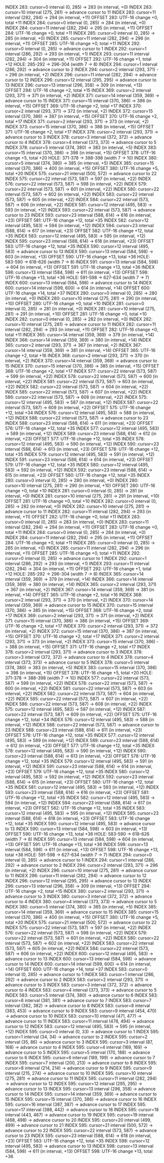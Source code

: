 INDEX 283: cursor=0
  interval (0, 285)
  -> 283 (in interval, +0)
INDEX 283: cursor=10
  interval (275, 281)
  -> advance cursor to 11
INDEX 283: cursor=11
  interval (282, 294)
  -> 294 (in interval, +11)
OFFSET 283: UTF-16 change +0, total +11
INDEX 284: cursor=0
  interval (0, 285)
  -> 284 (in interval, +0)
INDEX 284: cursor=11
  interval (282, 294)
  -> 295 (in interval, +11)
OFFSET 284: UTF-16 change +0, total +11
INDEX 285: cursor=0
  interval (0, 285)
  -> 285 (in interval, +0)
INDEX 285: cursor=11
  interval (282, 294)
  -> 296 (in interval, +11)
OFFSET 285: UTF-16 change +0, total +11
INDEX 292: cursor=0
  interval (0, 285)
  -> advance cursor to 1
INDEX 292: cursor=1
  interval (286, 292)
  -> 293 (in interval, +1)
INDEX 293: cursor=11
  interval (282, 294)
  -> 304 (in interval, +11)
OFFSET 292: UTF-16 change +1, total +12
HOLE: 285-292 -> 296-304 (width 7 -> 8)
INDEX 294: cursor=1
  interval (286, 292)
  -> advance cursor to 2
INDEX 294: cursor=2
  interval (293, 371)
  -> 296 (in interval, +2)
INDEX 296: cursor=11
  interval (282, 294)
  -> advance cursor to 12
INDEX 296: cursor=12
  interval (295, 295)
  -> advance cursor to 13
INDEX 296: cursor=13
  interval (296, 358)
  -> 309 (in interval, +13)
OFFSET 294: UTF-16 change +2, total +15
INDEX 369: cursor=2
  interval (293, 371)
  -> 371 (in interval, +2)
INDEX 371: cursor=14
  interval (359, 369)
  -> advance cursor to 15
INDEX 371: cursor=15
  interval (370, 386)
  -> 386 (in interval, +15)
OFFSET 369: UTF-16 change +2, total +17
INDEX 370: cursor=2
  interval (293, 371)
  -> 372 (in interval, +2)
INDEX 372: cursor=15
  interval (370, 386)
  -> 387 (in interval, +15)
OFFSET 370: UTF-16 change +2, total +17
INDEX 371: cursor=2
  interval (293, 371)
  -> 373 (in interval, +2)
INDEX 373: cursor=15
  interval (370, 386)
  -> 388 (in interval, +15)
OFFSET 371: UTF-16 change +2, total +17
INDEX 378: cursor=2
  interval (293, 371)
  -> advance cursor to 3
INDEX 378: cursor=3
  interval (372, 372)
  -> advance cursor to 4
INDEX 378: cursor=4
  interval (373, 373)
  -> advance cursor to 5
INDEX 378: cursor=5
  interval (374, 380)
  -> 383 (in interval, +5)
INDEX 383: cursor=15
  interval (370, 386)
  -> 398 (in interval, +15)
OFFSET 378: UTF-16 change +5, total +20
HOLE: 371-378 -> 388-398 (width 7 -> 10)
INDEX 380: cursor=5
  interval (374, 380)
  -> 385 (in interval, +5)
INDEX 385: cursor=15
  interval (370, 386)
  -> 400 (in interval, +15)
OFFSET 380: UTF-16 change +5, total +20
INDEX 575: cursor=21
  interval (500, 572)
  -> advance cursor to 22
INDEX 575: cursor=22
  interval (573, 587)
  -> 597 (in interval, +22)
INDEX 576: cursor=22
  interval (573, 587)
  -> 598 (in interval, +22)
INDEX 579: cursor=22
  interval (573, 587)
  -> 601 (in interval, +22)
INDEX 580: cursor=22
  interval (573, 587)
  -> 602 (in interval, +22)
INDEX 583: cursor=22
  interval (573, 587)
  -> 605 (in interval, +22)
INDEX 584: cursor=22
  interval (573, 587)
  -> 606 (in interval, +22)
INDEX 581: cursor=12
  interval (495, 583)
  -> 593 (in interval, +12)
INDEX 593: cursor=22
  interval (573, 587)
  -> advance cursor to 23
INDEX 593: cursor=23
  interval (588, 614)
  -> 616 (in interval, +23)
OFFSET 581: UTF-16 change +12, total +35
INDEX 582: cursor=12
  interval (495, 583)
  -> 594 (in interval, +12)
INDEX 594: cursor=23
  interval (588, 614)
  -> 617 (in interval, +23)
OFFSET 582: UTF-16 change +12, total +35
INDEX 583: cursor=12
  interval (495, 583)
  -> 595 (in interval, +12)
INDEX 595: cursor=23
  interval (588, 614)
  -> 618 (in interval, +23)
OFFSET 583: UTF-16 change +12, total +35
INDEX 590: cursor=12
  interval (495, 583)
  -> advance cursor to 13
INDEX 590: cursor=13
  interval (584, 598)
  -> 603 (in interval, +13)
OFFSET 590: UTF-16 change +13, total +36
HOLE: 583-590 -> 618-626 (width 7 -> 8)
INDEX 591: cursor=13
  interval (584, 598)
  -> 604 (in interval, +13)
OFFSET 591: UTF-16 change +13, total +36
INDEX 598: cursor=13
  interval (584, 598)
  -> 611 (in interval, +13)
OFFSET 598: UTF-16 change +13, total +36
HOLE: 591-598 -> 627-634 (width 7 -> 7)
INDEX 600: cursor=13
  interval (584, 598)
  -> advance cursor to 14
INDEX 600: cursor=14
  interval (599, 600)
  -> 614 (in interval, +14)
OFFSET 600: UTF-16 change +14, total +37
INDEX 280: cursor=0
  interval (0, 285)
  -> 280 (in interval, +0)
INDEX 280: cursor=10
  interval (275, 281)
  -> 290 (in interval, +10)
OFFSET 280: UTF-16 change +0, total +10
INDEX 281: cursor=0
  interval (0, 285)
  -> 281 (in interval, +0)
INDEX 281: cursor=10
  interval (275, 281)
  -> 291 (in interval, +10)
OFFSET 281: UTF-16 change +0, total +10
INDEX 282: cursor=0
  interval (0, 285)
  -> 282 (in interval, +0)
INDEX 282: cursor=10
  interval (275, 281)
  -> advance cursor to 11
INDEX 282: cursor=11
  interval (282, 294)
  -> 293 (in interval, +11)
OFFSET 282: UTF-16 change +0, total +11
INDEX 365: cursor=14
  interval (359, 369)
  -> 379 (in interval, +14)
INDEX 366: cursor=14
  interval (359, 369)
  -> 380 (in interval, +14)
INDEX 365: cursor=2
  interval (293, 371)
  -> 367 (in interval, +2)
INDEX 367: cursor=14
  interval (359, 369)
  -> 381 (in interval, +14)
OFFSET 365: UTF-16 change +2, total +16
INDEX 368: cursor=2
  interval (293, 371)
  -> 370 (in interval, +2)
INDEX 370: cursor=14
  interval (359, 369)
  -> advance cursor to 15
INDEX 370: cursor=15
  interval (370, 386)
  -> 385 (in interval, +15)
OFFSET 368: UTF-16 change +2, total +17
INDEX 577: cursor=22
  interval (573, 587)
  -> 599 (in interval, +22)
INDEX 578: cursor=22
  interval (573, 587)
  -> 600 (in interval, +22)
INDEX 581: cursor=22
  interval (573, 587)
  -> 603 (in interval, +22)
INDEX 582: cursor=22
  interval (573, 587)
  -> 604 (in interval, +22)
INDEX 585: cursor=22
  interval (573, 587)
  -> 607 (in interval, +22)
INDEX 586: cursor=22
  interval (573, 587)
  -> 608 (in interval, +22)
INDEX 575: cursor=12
  interval (495, 583)
  -> 587 (in interval, +12)
INDEX 587: cursor=22
  interval (573, 587)
  -> 609 (in interval, +22)
OFFSET 575: UTF-16 change +12, total +34
INDEX 576: cursor=12
  interval (495, 583)
  -> 588 (in interval, +12)
INDEX 588: cursor=22
  interval (573, 587)
  -> advance cursor to 23
INDEX 588: cursor=23
  interval (588, 614)
  -> 611 (in interval, +23)
OFFSET 576: UTF-16 change +12, total +35
INDEX 577: cursor=12
  interval (495, 583)
  -> 589 (in interval, +12)
INDEX 589: cursor=23
  interval (588, 614)
  -> 612 (in interval, +23)
OFFSET 577: UTF-16 change +12, total +35
INDEX 578: cursor=12
  interval (495, 583)
  -> 590 (in interval, +12)
INDEX 590: cursor=23
  interval (588, 614)
  -> 613 (in interval, +23)
OFFSET 578: UTF-16 change +12, total +35
INDEX 579: cursor=12
  interval (495, 583)
  -> 591 (in interval, +12)
INDEX 591: cursor=23
  interval (588, 614)
  -> 614 (in interval, +23)
OFFSET 579: UTF-16 change +12, total +35
INDEX 580: cursor=12
  interval (495, 583)
  -> 592 (in interval, +12)
INDEX 592: cursor=23
  interval (588, 614)
  -> 615 (in interval, +23)
OFFSET 580: UTF-16 change +12, total +35
INDEX 280: cursor=0
  interval (0, 285)
  -> 280 (in interval, +0)
INDEX 280: cursor=10
  interval (275, 281)
  -> 290 (in interval, +10)
OFFSET 280: UTF-16 change +0, total +10
INDEX 281: cursor=0
  interval (0, 285)
  -> 281 (in interval, +0)
INDEX 281: cursor=10
  interval (275, 281)
  -> 291 (in interval, +10)
OFFSET 281: UTF-16 change +0, total +10
INDEX 282: cursor=0
  interval (0, 285)
  -> 282 (in interval, +0)
INDEX 282: cursor=10
  interval (275, 281)
  -> advance cursor to 11
INDEX 282: cursor=11
  interval (282, 294)
  -> 293 (in interval, +11)
OFFSET 282: UTF-16 change +0, total +11
INDEX 283: cursor=0
  interval (0, 285)
  -> 283 (in interval, +0)
INDEX 283: cursor=11
  interval (282, 294)
  -> 294 (in interval, +11)
OFFSET 283: UTF-16 change +0, total +11
INDEX 284: cursor=0
  interval (0, 285)
  -> 284 (in interval, +0)
INDEX 284: cursor=11
  interval (282, 294)
  -> 295 (in interval, +11)
OFFSET 284: UTF-16 change +0, total +11
INDEX 285: cursor=0
  interval (0, 285)
  -> 285 (in interval, +0)
INDEX 285: cursor=11
  interval (282, 294)
  -> 296 (in interval, +11)
OFFSET 285: UTF-16 change +0, total +11
INDEX 292: cursor=0
  interval (0, 285)
  -> advance cursor to 1
INDEX 292: cursor=1
  interval (286, 292)
  -> 293 (in interval, +1)
INDEX 293: cursor=11
  interval (282, 294)
  -> 304 (in interval, +11)
OFFSET 292: UTF-16 change +1, total +12
HOLE: 285-292 -> 296-304 (width 7 -> 8)
INDEX 365: cursor=14
  interval (359, 369)
  -> 379 (in interval, +14)
INDEX 366: cursor=14
  interval (359, 369)
  -> 380 (in interval, +14)
INDEX 365: cursor=2
  interval (293, 371)
  -> 367 (in interval, +2)
INDEX 367: cursor=14
  interval (359, 369)
  -> 381 (in interval, +14)
OFFSET 365: UTF-16 change +2, total +16
INDEX 368: cursor=2
  interval (293, 371)
  -> 370 (in interval, +2)
INDEX 370: cursor=14
  interval (359, 369)
  -> advance cursor to 15
INDEX 370: cursor=15
  interval (370, 386)
  -> 385 (in interval, +15)
OFFSET 368: UTF-16 change +2, total +17
INDEX 369: cursor=2
  interval (293, 371)
  -> 371 (in interval, +2)
INDEX 371: cursor=15
  interval (370, 386)
  -> 386 (in interval, +15)
OFFSET 369: UTF-16 change +2, total +17
INDEX 370: cursor=2
  interval (293, 371)
  -> 372 (in interval, +2)
INDEX 372: cursor=15
  interval (370, 386)
  -> 387 (in interval, +15)
OFFSET 370: UTF-16 change +2, total +17
INDEX 371: cursor=2
  interval (293, 371)
  -> 373 (in interval, +2)
INDEX 373: cursor=15
  interval (370, 386)
  -> 388 (in interval, +15)
OFFSET 371: UTF-16 change +2, total +17
INDEX 378: cursor=2
  interval (293, 371)
  -> advance cursor to 3
INDEX 378: cursor=3
  interval (372, 372)
  -> advance cursor to 4
INDEX 378: cursor=4
  interval (373, 373)
  -> advance cursor to 5
INDEX 378: cursor=5
  interval (374, 380)
  -> 383 (in interval, +5)
INDEX 383: cursor=15
  interval (370, 386)
  -> 398 (in interval, +15)
OFFSET 378: UTF-16 change +5, total +20
HOLE: 371-378 -> 388-398 (width 7 -> 10)
INDEX 577: cursor=22
  interval (573, 587)
  -> 599 (in interval, +22)
INDEX 578: cursor=22
  interval (573, 587)
  -> 600 (in interval, +22)
INDEX 581: cursor=22
  interval (573, 587)
  -> 603 (in interval, +22)
INDEX 582: cursor=22
  interval (573, 587)
  -> 604 (in interval, +22)
INDEX 585: cursor=22
  interval (573, 587)
  -> 607 (in interval, +22)
INDEX 586: cursor=22
  interval (573, 587)
  -> 608 (in interval, +22)
INDEX 575: cursor=12
  interval (495, 583)
  -> 587 (in interval, +12)
INDEX 587: cursor=22
  interval (573, 587)
  -> 609 (in interval, +22)
OFFSET 575: UTF-16 change +12, total +34
INDEX 576: cursor=12
  interval (495, 583)
  -> 588 (in interval, +12)
INDEX 588: cursor=22
  interval (573, 587)
  -> advance cursor to 23
INDEX 588: cursor=23
  interval (588, 614)
  -> 611 (in interval, +23)
OFFSET 576: UTF-16 change +12, total +35
INDEX 577: cursor=12
  interval (495, 583)
  -> 589 (in interval, +12)
INDEX 589: cursor=23
  interval (588, 614)
  -> 612 (in interval, +23)
OFFSET 577: UTF-16 change +12, total +35
INDEX 578: cursor=12
  interval (495, 583)
  -> 590 (in interval, +12)
INDEX 590: cursor=23
  interval (588, 614)
  -> 613 (in interval, +23)
OFFSET 578: UTF-16 change +12, total +35
INDEX 579: cursor=12
  interval (495, 583)
  -> 591 (in interval, +12)
INDEX 591: cursor=23
  interval (588, 614)
  -> 614 (in interval, +23)
OFFSET 579: UTF-16 change +12, total +35
INDEX 580: cursor=12
  interval (495, 583)
  -> 592 (in interval, +12)
INDEX 592: cursor=23
  interval (588, 614)
  -> 615 (in interval, +23)
OFFSET 580: UTF-16 change +12, total +35
INDEX 581: cursor=12
  interval (495, 583)
  -> 593 (in interval, +12)
INDEX 593: cursor=23
  interval (588, 614)
  -> 616 (in interval, +23)
OFFSET 581: UTF-16 change +12, total +35
INDEX 582: cursor=12
  interval (495, 583)
  -> 594 (in interval, +12)
INDEX 594: cursor=23
  interval (588, 614)
  -> 617 (in interval, +23)
OFFSET 582: UTF-16 change +12, total +35
INDEX 583: cursor=12
  interval (495, 583)
  -> 595 (in interval, +12)
INDEX 595: cursor=23
  interval (588, 614)
  -> 618 (in interval, +23)
OFFSET 583: UTF-16 change +12, total +35
INDEX 590: cursor=12
  interval (495, 583)
  -> advance cursor to 13
INDEX 590: cursor=13
  interval (584, 598)
  -> 603 (in interval, +13)
OFFSET 590: UTF-16 change +13, total +36
HOLE: 583-590 -> 618-626 (width 7 -> 8)
INDEX 591: cursor=13
  interval (584, 598)
  -> 604 (in interval, +13)
OFFSET 591: UTF-16 change +13, total +36
INDEX 598: cursor=13
  interval (584, 598)
  -> 611 (in interval, +13)
OFFSET 598: UTF-16 change +13, total +36
HOLE: 591-598 -> 627-634 (width 7 -> 7)
INDEX 294: cursor=0
  interval (0, 285)
  -> advance cursor to 1
INDEX 294: cursor=1
  interval (286, 292)
  -> advance cursor to 2
INDEX 294: cursor=2
  interval (293, 371)
  -> 296 (in interval, +2)
INDEX 296: cursor=10
  interval (275, 281)
  -> advance cursor to 11
INDEX 296: cursor=11
  interval (282, 294)
  -> advance cursor to 12
INDEX 296: cursor=12
  interval (295, 295)
  -> advance cursor to 13
INDEX 296: cursor=13
  interval (296, 358)
  -> 309 (in interval, +13)
OFFSET 294: UTF-16 change +2, total +15
INDEX 380: cursor=2
  interval (293, 371)
  -> advance cursor to 3
INDEX 380: cursor=3
  interval (372, 372)
  -> advance cursor to 4
INDEX 380: cursor=4
  interval (373, 373)
  -> advance cursor to 5
INDEX 380: cursor=5
  interval (374, 380)
  -> 385 (in interval, +5)
INDEX 385: cursor=14
  interval (359, 369)
  -> advance cursor to 15
INDEX 385: cursor=15
  interval (370, 386)
  -> 400 (in interval, +15)
OFFSET 380: UTF-16 change +5, total +20
INDEX 575: cursor=21
  interval (500, 572)
  -> advance cursor to 22
INDEX 575: cursor=22
  interval (573, 587)
  -> 597 (in interval, +22)
INDEX 576: cursor=22
  interval (573, 587)
  -> 598 (in interval, +22)
INDEX 579: cursor=22
  interval (573, 587)
  -> 601 (in interval, +22)
INDEX 580: cursor=22
  interval (573, 587)
  -> 602 (in interval, +22)
INDEX 583: cursor=22
  interval (573, 587)
  -> 605 (in interval, +22)
INDEX 584: cursor=22
  interval (573, 587)
  -> 606 (in interval, +22)
INDEX 600: cursor=12
  interval (495, 583)
  -> advance cursor to 13
INDEX 600: cursor=13
  interval (584, 598)
  -> advance cursor to 14
INDEX 600: cursor=14
  interval (599, 600)
  -> 614 (in interval, +14)
OFFSET 600: UTF-16 change +14, total +37
INDEX 583: cursor=0
  interval (0, 285)
  -> advance cursor to 1
INDEX 583: cursor=1
  interval (286, 292)
  -> advance cursor to 2
INDEX 583: cursor=2
  interval (293, 371)
  -> advance cursor to 3
INDEX 583: cursor=3
  interval (372, 372)
  -> advance cursor to 4
INDEX 583: cursor=4
  interval (373, 373)
  -> advance cursor to 5
INDEX 583: cursor=5
  interval (374, 380)
  -> advance cursor to 6
INDEX 583: cursor=6
  interval (381, 381)
  -> advance cursor to 7
INDEX 583: cursor=7
  interval (382, 382)
  -> advance cursor to 8
INDEX 583: cursor=8
  interval (383, 453)
  -> advance cursor to 9
INDEX 583: cursor=9
  interval (454, 470)
  -> advance cursor to 10
INDEX 583: cursor=10
  interval (471, 477)
  -> advance cursor to 11
INDEX 583: cursor=11
  interval (478, 494)
  -> advance cursor to 12
INDEX 583: cursor=12
  interval (495, 583)
  -> 595 (in interval, +12)
INDEX 595: cursor=0
  interval (0, 33)
  -> advance cursor to 1
INDEX 595: cursor=1
  interval (34, 34)
  -> advance cursor to 2
INDEX 595: cursor=2
  interval (35, 86)
  -> advance cursor to 3
INDEX 595: cursor=3
  interval (87, 168)
  -> advance cursor to 4
INDEX 595: cursor=4
  interval (169, 169)
  -> advance cursor to 5
INDEX 595: cursor=5
  interval (170, 188)
  -> advance cursor to 6
INDEX 595: cursor=6
  interval (189, 199)
  -> advance cursor to 7
INDEX 595: cursor=7
  interval (200, 213)
  -> advance cursor to 8
INDEX 595: cursor=8
  interval (214, 214)
  -> advance cursor to 9
INDEX 595: cursor=9
  interval (215, 274)
  -> advance cursor to 10
INDEX 595: cursor=10
  interval (275, 281)
  -> advance cursor to 11
INDEX 595: cursor=11
  interval (282, 294)
  -> advance cursor to 12
INDEX 595: cursor=12
  interval (295, 295)
  -> advance cursor to 13
INDEX 595: cursor=13
  interval (296, 358)
  -> advance cursor to 14
INDEX 595: cursor=14
  interval (359, 369)
  -> advance cursor to 15
INDEX 595: cursor=15
  interval (370, 386)
  -> advance cursor to 16
INDEX 595: cursor=16
  interval (387, 387)
  -> advance cursor to 17
INDEX 595: cursor=17
  interval (388, 442)
  -> advance cursor to 18
INDEX 595: cursor=18
  interval (443, 467)
  -> advance cursor to 19
INDEX 595: cursor=19
  interval (468, 498)
  -> advance cursor to 20
INDEX 595: cursor=20
  interval (499, 499)
  -> advance cursor to 21
INDEX 595: cursor=21
  interval (500, 572)
  -> advance cursor to 22
INDEX 595: cursor=22
  interval (573, 587)
  -> advance cursor to 23
INDEX 595: cursor=23
  interval (588, 614)
  -> 618 (in interval, +23)
OFFSET 583: UTF-16 change +12, total +35
INDEX 598: cursor=12
  interval (495, 583)
  -> advance cursor to 13
INDEX 598: cursor=13
  interval (584, 598)
  -> 611 (in interval, +13)
OFFSET 598: UTF-16 change +13, total +36